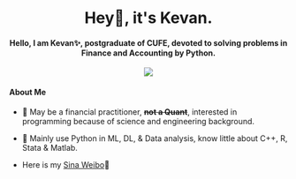 
<h1 align="center">
	Hey🤗, it's Kevan.
</h1>
<h4 align="center">
Hello, I am Kevan✨, postgraduate of CUFE, devoted to solving problems in Finance and Accounting by Python.
</h4>
<p align="center">
	<img src="https://github-readme-stats.vercel.app/api?username=kevan-y0&theme=dark"/>
</p>

#### About Me
- 🤔 May be a financial practitioner, ~~**not a Quant**~~, interested in programming because of science and engineering background.  
- 🌱 Mainly use Python in ML, DL, & Data analysis, know little about C++, R, Stata & Matlab.  

- Here is my [Sina Weibo][1]👋

[1]:[https://weibo.com/u/2503519501](https://weibo.com/419902330?nick=%E6%94%B6%E7%A0%B4%E7%83%82%E7%9A%84%E5%9C%B0%E7%90%83%E4%BA%BA)


<!--
**Kevan-y0/Kevan-y0** is a  _special_ ✨👋 repository because its `README.md` (this file) appears on your GitHub profile.

Here are some ideas to get you started:

- 🔭 I’m currently working on ...
- 🌱 I’m currently learning ...
- 👯 I’m looking to collaborate on ...
- 🤔 I’m looking for help with ...
- 💬 Ask me about ...
- 📫 How to reach me: ...
- 😄 Pronouns: ...
- ⚡ Fun fact: ...
-->
